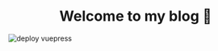 <h1 align="center">Welcome to my blog 👋</h1>

![deploy vuepress](https://github.com/guygubaby/blog/workflows/deploy%20vuepress/badge.svg)
